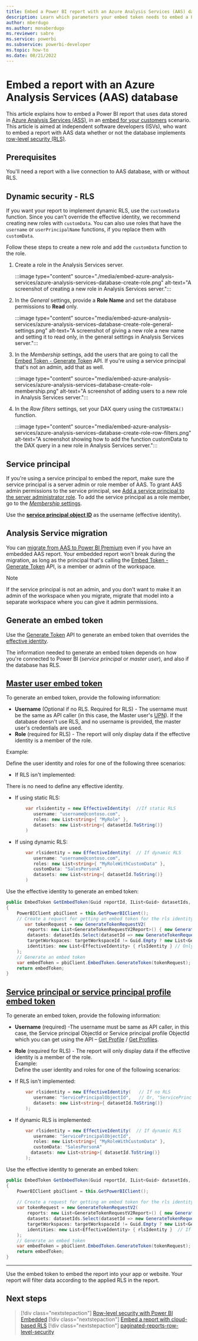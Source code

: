 ```yaml
---
title: Embed a Power BI report with an Azure Analysis Services (AAS) database 
description: Learn which parameters your embed token needs to embed a Power BI application with an Azure Analysis Services (AAS) database with or without RLS
author: mberdugo
ms.author: monaberdugo
ms.reviewer: sabre
ms.service: powerbi
ms.subservice: powerbi-developer
ms.topic: how-to
ms.date: 08/21/2022
---
```


# Embed a report with an Azure Analysis Services (AAS) database

This article explains how to embed a Power BI report that uses data stored in [Azure Analysis Services (ASS)](/azure/analysis-services/analysis-services-overview), in an [embed for your customers](embedded-analytics-power-bi.md#embed-for-your-customers) scenario. This article is aimed at independent software developers (ISVs), who want to embed a report with AAS data whether or not the database implements [row-level security (RLS)](embedded-row-level-security.md).

## Prerequisites

You'll need a report with a live connection to AAS database, with or without RLS.

## Dynamic security - RLS

If you want your report to implement dynamic RLS, use the `customeData` function. Since you can't override the effective identity, we recommend creating new roles with `customData`. You can also use roles that have the `username` or `userPrincipalName` functions, if you replace them with `customData`.  

Follow these steps to create a new role and add the `customData` function to the role.

1. Create a role in the Analysis Services server.

    :::image type="content" source="./media/embed-azure-analysis-services/azure-analysis-services-database-create-role.png" alt-text="A screenshot of creating a new role in Analysis Services server.":::

2. In the *General* settings, provide a **Role Name** and set the database permissions to **Read** only.

    :::image type="content" source="media/embed-azure-analysis-services/azure-analysis-services-database-create-role-general-settings.png" alt-text="A screenshot of giving a new role a new name and setting it to read only, in the general settings in Analysis Services server.":::

<a name="sp-role"></a>

3. In the *Membership* settings, add the users that are going to call the [Embed Token - Generate Token](/rest/api/power-bi/embed-token/generate-token) API. If you're using a service principal that's not an admin, add that as well.

    :::image type="content" source="media/embed-azure-analysis-services/azure-analysis-services-database-create-role-membership.png" alt-text="A screenshot of adding users to a new role in Analysis Services server.":::

4. In the *Row filters* settings, set your DAX query using the `CUSTOMDATA()` function.

    :::image type="content" source="media/embed-azure-analysis-services/azure-analysis-services-database-create-role-row-filters.png" alt-text="A screenshot showing how to add the function customData to the DAX query in a new role in Analysis Services server.":::

## Service principal

If you're using a service principal to embed the report, make sure the service principal is a server admin or role member of AAS. To grant AAS admin permissions to the service principal, see [Add a service principal to the server administrator role](/azure/analysis-services/analysis-services-addservprinc-admins). To add the service principal as a role member, go to the [*Membership* settings](#sp-role).

Use the [**service principal object ID**](embedded-troubleshoot.md#whats-the-difference-between-an-application-object-id-and-a-principal-object-id) as the username (effective identity).

## Analysis Service migration

You can [migrate from AAS to Power BI Premium](../../guidance/migrate-azure-analysis-services-to-powerbi-premium-migration-scenarios.md) even if you have an embedded AAS report. Your embedded report won't break during the migration, as long as the principal that's calling the [Embed Token - Generate Token](/rest/api/power-bi/embed-token/generate-token) API, is a member or admin of the workspace.

>[!NOTE]
> If the service principal is not an admin, and you don't want to make it an admin of the workspace when you migrate, migrate that model into a separate workspace where you can give it admin permissions.

## Generate an embed token

Use the [Generate Token](/rest/api/power-bi/embed-token/generate-token) API to generate an embed token that overrides the [effective identity](/rest/api/power-bi/embed-token/tiles-generate-token-in-group#effectiveidentity).

The information needed to generate an embed token depends on how you're connected to Power BI (*service principal* or *master user*), and also if the database has RLS.

## [Master user embed token](#tab/master-user-token)

To generate an embed token, provide the following information:

* **Username** (Optional if no RLS. Required for RLS) - The username must be the same as API caller (in this case, the Master user's [UPN](./pbi-glossary.md#user-principal-name-upn)). If the database doesn't use RLS, and no username is provided, the master user's credentials are used.
* **Role** (required for RLS) - The report will only display data if the effective identity is a member of the role.

Example:  

Define the user identity and roles for one of the following three scenarios:

* If RLS isn't implemented:

There is no need to define any effective identity.

* If using static RLS:

  ```csharp
      var rlsidentity = new EffectiveIdentity(  //If static RLS
         username: "username@contoso.com", 
         roles: new List<string>{ "MyRole" },
         datasets: new List<string>{ datasetId.ToString()}
      )
  ```

* If using dynamic RLS:

  ```csharp
      var rlsidentity = new EffectiveIdentity(  // If dynamic RLS
         username: "username@contoso.com",
         roles: new List<string>{ "MyRoleWithCustomData" },
         customData: "SalesPersonA"
         datasets: new List<string>{ datasetId.ToString()}
      )
  ```

Use the effective identity to generate an embed token:

```csharp
public EmbedToken GetEmbedToken(Guid reportId, IList<Guid> datasetIds, [Optional] Guid targetWorkspaceId)
{
    PowerBIClient pbiClient = this.GetPowerBIClient();
    // Create a request for getting an embed token for the rls identity defined above
       var tokenRequest = new GenerateTokenRequestV2(
        reports: new List<GenerateTokenRequestV2Report>() { new GenerateTokenRequestV2Report(reportId) },
        datasets: datasetIds.Select(datasetId => new GenerateTokenRequestV2Dataset(datasetId.ToString())).ToList(),
        targetWorkspaces: targetWorkspaceId != Guid.Empty ? new List<GenerateTokenRequestV2TargetWorkspace>() { new GenerateTokenRequestV2TargetWorkspace(targetWorkspaceId) } : null,
        identities: new List<EffectiveIdentity> { rlsIdentity } // Only in cases of RLS
    );
    // Generate an embed token
    var embedToken = pbiClient.EmbedToken.GenerateToken(tokenRequest);
    return embedToken;
}
```

## [Service principal or service principal profile embed token](#tab/service-principal-token)

To generate an embed token, provide the following information:

* **Username** (required) -The username must be same as API caller, in this case, the Service principal ObjectId or Service principal profile ObjectId which you can get using the API – [Get Profile](/rest/api/power-bi/profiles/get-profile) / [Get Profiles](/rest/api/power-bi/profiles/get-profiles).
* **Role** (required for RLS) - The report will only display data if the effective identity is a member of the role.  
Example:  
Define the user identity and roles for one of the following scenarios:

* If RLS isn't implemented:

  ```csharp
      var rlsidentity = new EffectiveIdentity(   // If no RLS
         username: "ServicePrincipalObjectId",   // Or, "ServicePrincipalProfileObjectID"
         datasets: new List<string>{ datasetId.ToString()}
      );
  ```

* If dynamic RLS is implemented:

  ```csharp
      var rlsidentity = new EffectiveIdentity(  // If dynamic RLS
         username: "ServicePrincipalObjectId",
         roles: new List<string>{ "MyRoleWithCustomData" },
         customData: "SalesPersonA"
        datasets: new List<string>{ datasetId.ToString()}
      );
  ```

Use the effective identity to generate an embed token:

```csharp
public EmbedToken GetEmbedToken(Guid reportId, IList<Guid> datasetIds, [Optional] Guid targetWorkspaceId)
{
    PowerBIClient pbiClient = this.GetPowerBIClient();
    
    // Create a request for getting an embed token for the rls identity defined above
    var tokenRequest = new GenerateTokenRequestV2(
        reports: new List<GenerateTokenRequestV2Report>() { new GenerateTokenRequestV2Report(reportId) },
        datasets: datasetIds.Select(datasetId => new GenerateTokenRequestV2Dataset(datasetId.ToString())).ToList(),
        targetWorkspaces: targetWorkspaceId != Guid.Empty ? new List<GenerateTokenRequestV2TargetWorkspace>() { new GenerateTokenRequestV2TargetWorkspace(targetWorkspaceId) } : null,
        identities: new List<EffectiveIdentity> { rlsIdentity }  // If using master user, only in cases of RLS. 
    );
    // Generate an embed token
    var embedToken = pbiClient.EmbedToken.GenerateToken(tokenRequest);
    return embedToken;
}
```

---

Use the embed token to embed the report into your app or website. Your report will filter data according to the applied RLS in the report.

## Next steps

>[!div class="nextstepaction"]
>[Row-level security with Power BI Embedded](embedded-row-level-security.md)
>[!div class="nextstepaction"]
>[Embed a report with cloud-based RLS](cloud-rls.md)
>[!div class="nextstepaction"]
>[paginated-reports-row-level-security](paginated-reports-row-level-security.md)
